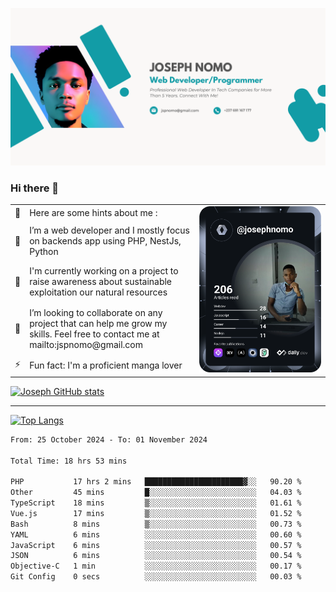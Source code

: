 ![Banner of my profile!](/Joseph_NOMO_NEW.png "Banner")

### Hi there 👋

<!--- | --  | 👋  | Here are some hints about me :                                                                                                 | <td rowspan=6><img src="/devcard.svg" width="400" alt="Joseph NOMO's Dev Card"/></td> |
| --- | --- | ------------------------------------------------------------------------------------------------------------------------------ | ------------------------------------------------------------------------------------- |
| --  | 🔭  | I’m a web developer and I mostly focus on backends app using PHP, NestJs, Python                                               |
| --  | 🦁  | I'm currently working on a project to raise awareness about sustainable exploitation our natural resources                     |
| --  | 👯  | I’m looking to collaborate on any project that can help me grow my skills. Feel free to contact me at mailto:jspnomo@gmail.com |
| --  | ⚡  | Fun fact: I'm a proficient manga lover                                                                                         |
--->

<table>
    <tr>
        <td width="1%">👋</td>
        <td width="55%">Here are some hints about me :</td>
        <td rowspan=6 width="44%"><img src="/devcard.svg" width="400" alt="Joseph NOMO's Dev Card"/></td>
    </tr>
    <tr>
        <td>🔭</td>
        <td>I’m a web developer and I mostly focus on backends app using PHP, NestJs, Python</td>
    </tr>
    <tr>
        <td>🦁</td>
        <td>I'm currently working on a project to raise awareness about sustainable exploitation our natural resources</td>
    </tr>
    <tr>
        <td>👯</td>
        <td>I’m looking to collaborate on any project that can help me grow my skills. Feel free to contact me at mailto:jspnomo@gmail.com</td>
    </tr>
    <tr>
        <td>⚡</td>
        <td>Fun fact: I'm a proficient manga lover</td>
    </tr>

</table>

[![Joseph GitHub stats](https://github-readme-stats-seven-sigma-53.vercel.app/api?username=Jspascal)](https://github.com/Jspascal/github-readme-stats)

---

[![Top Langs](https://github-readme-stats-seven-sigma-53.vercel.app/api/top-langs/?username=Jspascal&layout=compact)](https://github.com/Jspascal/github-readme-stats)

<!--START_SECTION:waka-->

```txt
From: 25 October 2024 - To: 01 November 2024

Total Time: 18 hrs 53 mins

PHP           17 hrs 2 mins   ██████████████████████▓░░   90.20 %
Other         45 mins         █░░░░░░░░░░░░░░░░░░░░░░░░   04.03 %
TypeScript    18 mins         ▒░░░░░░░░░░░░░░░░░░░░░░░░   01.61 %
Vue.js        17 mins         ▒░░░░░░░░░░░░░░░░░░░░░░░░   01.52 %
Bash          8 mins          ▒░░░░░░░░░░░░░░░░░░░░░░░░   00.73 %
YAML          6 mins          ░░░░░░░░░░░░░░░░░░░░░░░░░   00.60 %
JavaScript    6 mins          ░░░░░░░░░░░░░░░░░░░░░░░░░   00.57 %
JSON          6 mins          ░░░░░░░░░░░░░░░░░░░░░░░░░   00.54 %
Objective-C   1 min           ░░░░░░░░░░░░░░░░░░░░░░░░░   00.17 %
Git Config    0 secs          ░░░░░░░░░░░░░░░░░░░░░░░░░   00.03 %
```

<!--END_SECTION:waka-->
